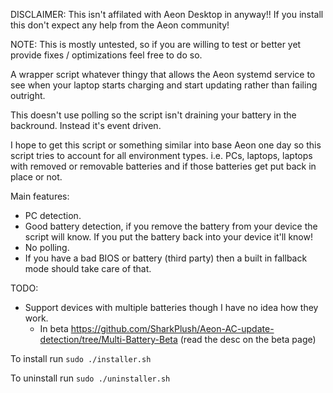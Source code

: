 DISCLAIMER: This isn't affilated with Aeon Desktop in anyway!! If you install this don't expect any help from the Aeon community!

NOTE: This is mostly untested, so if you are willing to test or better yet provide fixes / optimizations feel free to do so.

A wrapper script whatever thingy that allows the Aeon systemd service to see when your laptop starts charging and start updating rather than failing outright.

This doesn't use polling so the script isn't draining your battery in the backround. Instead it's event driven.

I hope to get this script or something similar into base Aeon one day so this script tries to account for all environment types. i.e. PCs, laptops, laptops with removed or removable batteries and if those batteries get put back in place or not.

Main features:
 
 - PC detection.
 - Good battery detection, if you remove the battery from your device the script will know. If you put the battery back into your device it'll know!
 - No polling.
 - If you have a bad BIOS or battery (third party) then a built in fallback mode should take care of that.

 TODO:

 - Support devices with multiple batteries though I have no idea how they work.
   - In beta https://github.com/SharkPlush/Aeon-AC-update-detection/tree/Multi-Battery-Beta (read the desc on the beta page)

To install run `sudo ./installer.sh`

To uninstall run `sudo ./uninstaller.sh`
